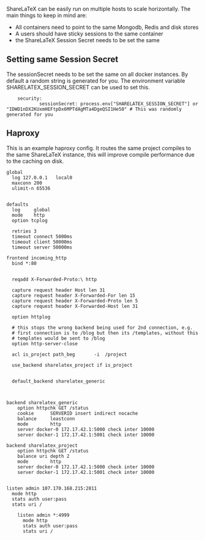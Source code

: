 ShareLaTeX can be easily run on multiple hosts to scale horizontally. The main things to keep in mind are:

* All containers need to point to the same Mongodb, Redis and disk stores
* A users should have sticky sessions to the same container
* the ShareLaTeX Session Secret needs to be set the same


## Setting same Session Secret

The sessionSecret needs to be set the same on all docker instances. By default a random string is generated for you. The environment variable SHARELATEX_SESSION_SECRET can be used to set this.

        security:
                sessionSecret: process.env["SHARELATEX_SESSION_SECRET"] or "IDWD1nDX2KUxmHEFtpDx6MPTdAgMTa4DgeQSI1He50" # This was randomly generated for you
    

## Haproxy

This is an example haproxy config. It routes the same project compiles to the same ShareLaTeX instance, this will improve compile performance due to the caching on disk.

	global
	  log 127.0.0.1   local0
	  maxconn 200
	  ulimit-n 65536


	defaults
	  log     global
	  mode    http
	  option tcplog

	  retries 3
	  timeout connect 5000ms
	  timeout client 50000ms
	  timeout server 50000ms

	frontend incoming_http
	  bind *:80
	  

	  reqadd X-Forwarded-Proto:\ http
	  
	  capture request header Host len 31
	  capture request header X-Forwarded-For len 15
	  capture request header X-Forwarded-Proto len 5
	  capture request header X-Forwarded-Host len 31

	  option httplog

	  # this stops the wrong backend being used for 2nd connection, e.g.
	  # first connection is to /blog but then its /templates, without this
	  # templates would be sent to /blog
	  option http-server-close

	  acl is_project path_beg       -i  /project
	  
	  use_backend sharelatex_project if is_project


	  default_backend sharelatex_generic

	 

	backend sharelatex_generic
	    option httpchk GET /status
	    cookie      SERVERID insert indirect nocache
	    balance     leastconn
	    mode        http
	    server docker-0 172.17.42.1:5000 check inter 10000
	    server docker-1 172.17.42.1:5001 check inter 10000

	backend sharelatex_project
	    option httpchk GET /status
	    balance uri depth 2
	    mode        http
	    server docker-0 172.17.42.1:5000 check inter 10000
	    server docker-1 172.17.42.1:5001 check inter 10000


	listen admin 107.170.168.215:2811
	  mode http
	  stats auth user:pass
	  stats uri /

        listen admin *:4999
          mode http
          stats auth user:pass
          stats uri /